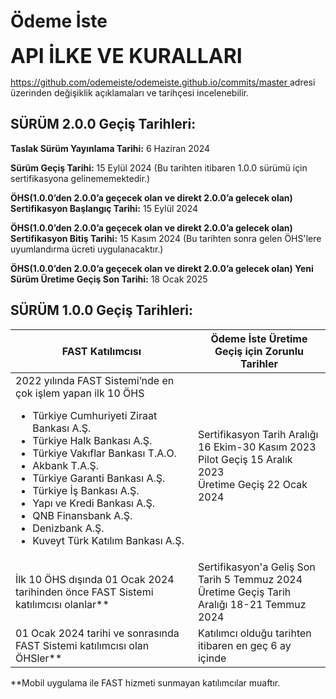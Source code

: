 #  Ödeme İste

**<font size=6>API İLKE VE KURALLARI  </font>**  


[https://github.com/odemeiste/odemeiste.github.io/commits/master ](https://github.com/odemeiste/odemeiste.github.io/commits/master) adresi üzerinden değişiklik açıklamaları ve tarihçesi incelenebilir.

<h2>SÜRÜM 2.0.0 Geçiş Tarihleri:</h2>

**Taslak Sürüm Yayınlama Tarihi:** 6 Haziran 2024 

**Sürüm Geçiş Tarihi:** 15 Eylül 2024 (Bu tarihten itibaren 1.0.0 sürümü için sertifikasyona gelinememektedir.)

**ÖHS(1.0.0’den 2.0.0’a geçecek olan ve direkt 2.0.0’a gelecek olan) Sertifikasyon Başlangıç Tarihi:** 15 Eylül 2024

**ÖHS(1.0.0’den 2.0.0’a geçecek olan ve direkt 2.0.0’a gelecek olan) Sertifikasyon Bitiş Tarihi:** 15 Kasım 2024 (Bu tarihten sonra gelen ÖHS'lere uyumlandırma ücreti uygulanacaktır.)

**ÖHS(1.0.0’den 2.0.0’a geçecek olan ve direkt 2.0.0’a gelecek olan) Yeni Sürüm Üretime Geçiş Son Tarihi:** 18 Ocak 2025 
<br>

<h2>SÜRÜM 1.0.0 Geçiş Tarihleri:</h2>

| FAST Katılımcısı | Ödeme İste Üretime Geçiş için Zorunlu Tarihler |
| --- | --- |
|2022 yılında FAST Sistemi’nde en çok işlem yapan ilk 10 ÖHS <br><ul><li>Türkiye Cumhuriyeti Ziraat Bankası A.Ş.</li><li>Türkiye Halk Bankası A.Ş.</li><li>Türkiye Vakıflar Bankası T.A.O.</li><li>Akbank T.A.Ş.</li><li>Türkiye Garanti Bankası A.Ş.</li><li>Türkiye İş Bankası A.Ş.</li><li>Yapı ve Kredi Bankası A.Ş.</li><li>QNB Finansbank A.Ş.</li><li>Denizbank A.Ş.</li><li>Kuveyt Türk Katılım Bankası A.Ş.</li></ul>| Sertifikasyon Tarih Aralığı 16 Ekim-30 Kasım 2023<br>Pilot Geçiş 15 Aralık 2023<br>Üretime Geçiş 22 Ocak 2024|
|İlk 10 ÖHS dışında 01 Ocak 2024 tarihinden önce FAST Sistemi katılımcısı olanlar** | Sertifikasyon'a Geliş Son Tarih 5 Temmuz 2024<br>Üretime Geçiş Tarih Aralığı 18-21 Temmuz 2024|
|01 Ocak 2024 tarihi ve sonrasında FAST Sistemi katılımcısı olan ÖHSler**  |Katılımcı olduğu tarihten itibaren en geç 6 ay içinde|

**Mobil uygulama ile FAST hizmeti sunmayan katılımcılar muaftır.



